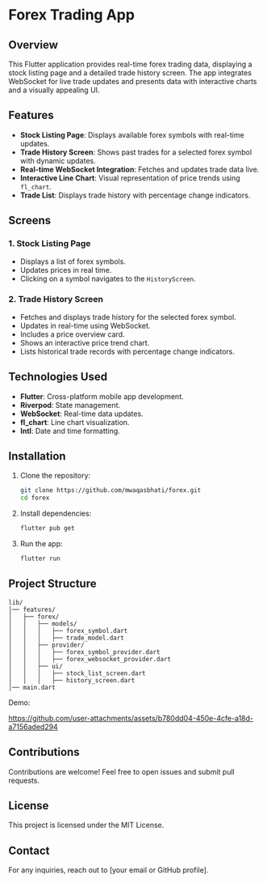 # Forex Trading App

## Overview
This Flutter application provides real-time forex trading data, displaying a stock listing page and a detailed trade history screen. The app integrates WebSocket for live trade updates and presents data with interactive charts and a visually appealing UI.

## Features
- **Stock Listing Page**: Displays available forex symbols with real-time updates.
- **Trade History Screen**: Shows past trades for a selected forex symbol with dynamic updates.
- **Real-time WebSocket Integration**: Fetches and updates trade data live.
- **Interactive Line Chart**: Visual representation of price trends using `fl_chart`.
- **Trade List**: Displays trade history with percentage change indicators.

## Screens
### 1. Stock Listing Page
- Displays a list of forex symbols.
- Updates prices in real time.
- Clicking on a symbol navigates to the `HistoryScreen`.

### 2. Trade History Screen
- Fetches and displays trade history for the selected forex symbol.
- Updates in real-time using WebSocket.
- Includes a price overview card.
- Shows an interactive price trend chart.
- Lists historical trade records with percentage change indicators.

## Technologies Used
- **Flutter**: Cross-platform mobile app development.
- **Riverpod**: State management.
- **WebSocket**: Real-time data updates.
- **fl_chart**: Line chart visualization.
- **Intl**: Date and time formatting.

## Installation
1. Clone the repository:
   ```sh
   git clone https://github.com/mwaqasbhati/forex.git
   cd forex
   ```
2. Install dependencies:
   ```sh
   flutter pub get
   ```
3. Run the app:
   ```sh
   flutter run
   ```

## Project Structure
```
lib/
│── features/
│   ├── forex/
│   │   ├── models/
│   │   │   ├── forex_symbol.dart
│   │   │   ├── trade_model.dart
│   │   ├── provider/
│   │   │   ├── forex_symbol_provider.dart
│   │   │   ├── forex_websocket_provider.dart
│   │   ├── ui/
│   │   │   ├── stock_list_screen.dart
│   │   │   ├── history_screen.dart
│── main.dart
```

Demo:


https://github.com/user-attachments/assets/b780dd04-450e-4cfe-a18d-a7156aded294





## Contributions
Contributions are welcome! Feel free to open issues and submit pull requests.

## License
This project is licensed under the MIT License.

## Contact
For any inquiries, reach out to [your email or GitHub profile].

